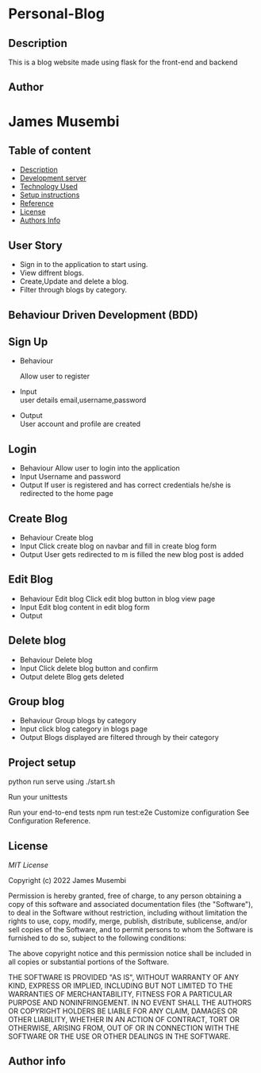 # Personal-Blog
## Description
This is a blog website made using flask for the front-end and  backend

## Author
# James Musembi

## Table of content
+ [Description](#description)
+ [Development server](#start.sh)
+ [Technology Used](#technology-used)
+ [Setup instructions](#setup-instruction)
+ [Reference](#reference)
+ [License](#license-Copyright)
+ [Authors Info](#author-Info/contacts)


## User Story
- Sign in to the application to start using.
- View diffrent blogs.
- Create,Update and delete a blog.
- Filter through blogs by category.

## Behaviour Driven Development (BDD)
## Sign Up     
- Behaviour 

  Allow user to register
- Input    
  user details email,username,password

- Output     
  User account and profile are created
		
## Login
- Behaviour	
  Allow user to login into the application
- Input	
  Username and password
- Output
  If user is registered and has correct credentials he/she is redirected to the home page
## Create Blog
- Behaviour	
  Create blog	
- Input	
  Click create blog on navbar and fill in create blog form
- Output
  User gets redirected to m is filled the new blog post is added
## Edit Blog
- Behaviour
  Edit blog
  Click edit blog button in blog view page
- Input	
  Edit blog content in edit blog form
- Output
		
## Delete blog
- Behaviour	
  Delete blog
- Input	
  Click delete blog button and confirm
- Output
  delete	Blog gets deleted 
## Group blog
- Behaviour	
  Group blogs by category
- Input	
  click blog category in blogs page
- Output
  Blogs displayed are filtered through by their category	

## Project setup

python run serve using ./start.sh

Run your unittests

Run your end-to-end tests
npm run test:e2e
Customize configuration
See Configuration Reference.

## License
  *MIT License*

Copyright (c) 2022 James Musembi

Permission is hereby granted, free of charge, to any person obtaining a copy
of this software and associated documentation files (the "Software"), to deal
in the Software without restriction, including without limitation the rights
to use, copy, modify, merge, publish, distribute, sublicense, and/or sell
copies of the Software, and to permit persons to whom the Software is
furnished to do so, subject to the following conditions:

The above copyright notice and this permission notice shall be included in all
copies or substantial portions of the Software.

THE SOFTWARE IS PROVIDED "AS IS", WITHOUT WARRANTY OF ANY KIND, EXPRESS OR
IMPLIED, INCLUDING BUT NOT LIMITED TO THE WARRANTIES OF MERCHANTABILITY,
FITNESS FOR A PARTICULAR PURPOSE AND NONINFRINGEMENT. IN NO EVENT SHALL THE
AUTHORS OR COPYRIGHT HOLDERS BE LIABLE FOR ANY CLAIM, DAMAGES OR OTHER
LIABILITY, WHETHER IN AN ACTION OF CONTRACT, TORT OR OTHERWISE, ARISING FROM,
OUT OF OR IN CONNECTION WITH THE SOFTWARE OR THE USE OR OTHER DEALINGS IN THE
SOFTWARE.

## Author info

